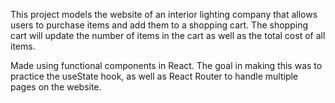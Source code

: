 This project models the website of an interior lighting company that allows users to purchase items and add them to a shopping cart. The shopping cart will update the number of items in the cart as well as the total cost of all items. 

Made using functional components in React. The goal in making this was to practice the useState hook, as well as React Router to handle multiple pages on the website.
